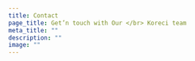 ```yaml
---
title: Contact
page_title: Get’n touch with Our </br> Koreci team
meta_title: ""
description: ""
image: ""
---
```

